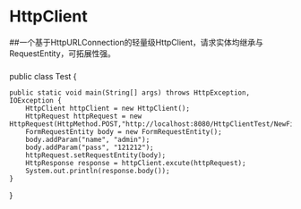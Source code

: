 ﻿# HttpClient
##一个基于HttpURLConnection的轻量级HttpClient，请求实体均继承与RequestEntity，可拓展性强。
###
public class Test {

	public static void main(String[] args) throws HttpException, IOException {
		HttpClient httpClient = new HttpClient();
		HttpRequest httpRequest = new HttpRequest(HttpMethod.POST,"http://localhost:8080/HttpClientTest/NewFile.jsp");
		FormRequestEntity body = new FormRequestEntity();
		body.addParam("name", "admin");
		body.addParam("pass", "121212");
		httpRequest.setRequestEntity(body);
		HttpResponse response = httpClient.excute(httpRequest);
		System.out.println(response.body());
	}
}



